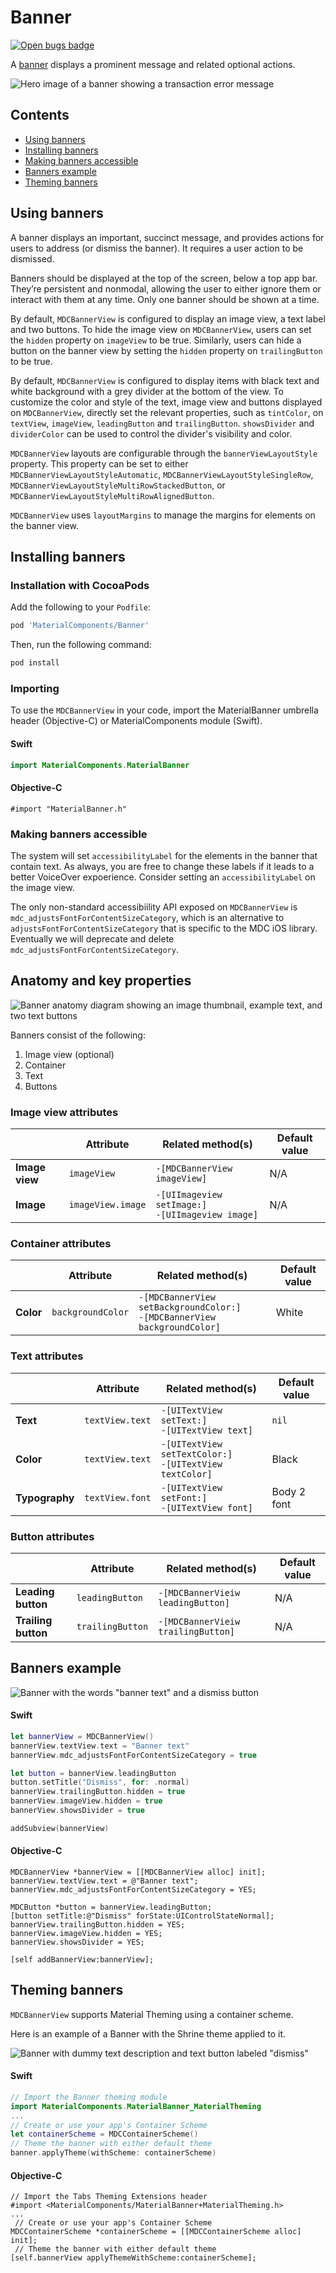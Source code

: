 <!--docs:
title: "Material Banners"
layout: detail
section: components
excerpt: "A banner displays a prominent message and related optional actions."
iconId: 
path: /catalog/material-banners/
-->

# Banner

[![Open bugs badge](https://img.shields.io/badge/dynamic/json.svg?label=open%20bugs&url=https%3A%2F%2Fapi.github.com%2Fsearch%2Fissues%3Fq%3Dis%253Aopen%2Blabel%253Atype%253ABug%2Blabel%253A%255BBanner%255D&query=%24.total_count)](https://github.com/material-components/material-components-ios/issues?q=is%3Aopen+is%3Aissue+label%3Atype%3ABug+label%3A%5BBanner%5D)

A [banner](https://material.io/components/banners) displays a prominent message and related optional actions.

![Hero image of a banner showing a transaction error message](docs/assets/banner-hero.png)

## Contents

* [Using banners](#using-banners)
* [Installing banners](#installing-banners)
* [Making banners accessible](#making-banners-accessible)
* [Banners example](#banners-example)
* [Theming banners](#theming-banners)

## Using banners

A banner displays an important, succinct message, and provides actions for users to address (or dismiss the banner). It requires a user action to be dismissed.

Banners should be displayed at the top of the screen, below a top app bar. They’re persistent and nonmodal, allowing the user to either ignore them or interact with them at any time. Only one banner should be shown at a time.

By default, `MDCBannerView` is configured to display an image view, a text label and two buttons. To hide the image view on `MDCBannerView`, users can set the `hidden` property on `imageView` to be true. Similarly, users can hide a button on the banner view by setting the `hidden` property on `trailingButton` to be true.

By default, `MDCBannerView` is configured to display items with black text and white background with a grey divider at the bottom of the view. To customize the color and style of the text, image view and buttons displayed on `MDCBannerView`, directly set the relevant properties, such as `tintColor`, on `textView`, `imageView`, `leadingButton` and `trailingButton`. `showsDivider` and `dividerColor` can be used to control the divider's visibility and color.

`MDCBannerView` layouts are configurable through the `bannerViewLayoutStyle` property. This property can be set to either `MDCBannerViewLayoutStyleAutomatic`, `MDCBannerViewLayoutStyleSingleRow`, `MDCBannerViewLayoutStyleMultiRowStackedButton`, or `MDCBannerViewLayoutStyleMultiRowAlignedButton`.	

`MDCBannerView` uses `layoutMargins` to manage the margins for elements on the banner view.

## Installing banners

### Installation with CocoaPods

Add the following to your `Podfile`:

```bash
pod 'MaterialComponents/Banner'
```
<!--{: .code-renderer.code-renderer--install }-->

Then, run the following command:

```bash
pod install
```

### Importing

To use the `MDCBannerView` in your code, import the MaterialBanner umbrella header (Objective-C) or MaterialComponents module (Swift).

<!--<div class="material-code-render" markdown="1">-->
#### Swift

```swift
import MaterialComponents.MaterialBanner
```

#### Objective-C

```objc
#import "MaterialBanner.h"
```

<!--</div>-->

### Making banners accessible

The system will set `accessibilityLabel` for the elements in the banner that contain text. As always, you are free to change these labels if it leads to a better VoiceOver expoerience. Consider setting an `accessibilityLabel` on the image view.

The only non-standard accessibiility API exposed on `MDCBannerView` is `mdc_adjustsFontForContentSizeCategory`, which is an alternative to `adjustsFontForContentSizeCategory` that is specific to the MDC iOS library. Eventually we will deprecate and delete `mdc_adjustsFontForContentSizeCategory`.

## Anatomy and key properties

![Banner anatomy diagram showing an image thumbnail, example text, and two text buttons](docs/assets/banner-anatomy.png)

Banners consist of the following:

1. Image view (optional)
2. Container
3. Text
4. Buttons

### Image view attributes

&nbsp;               | Attribute                | Related method(s) | Default value
-------------------- | ------------------------ | ----------------- | -------------
**Image view**       | `imageView`              | `-[MDCBannerView imageView]` | N/A
**Image**            | `imageView.image`        | `-[UIImageview setImage:]` <br/> `-[UIImageview image]` | N/A

### Container attributes	

&nbsp;                  | Attribute                         | Related method(s)                               | Default value
----------------------- | --------------------------------- | ----------------------------------------------- | -------------
**Color**               | `backgroundColor`  | `-[MDCBannerView setBackgroundColor:]` <br/> `-[MDCBannerView backgroundColor]` | White

### Text attributes

&nbsp;               | Attribute                | Related method(s) | Default value
-------------------- | ------------------------ | ----------------- | -------------
**Text**             | `textView.text`          | `-[UITextView setText:]` <br/> `-[UITextView text]` | `nil`
**Color**            | `textView.text`          | `-[UITextView setTextColor:]` <br/> `-[UITextView textColor]` | Black
**Typography**       | `textView.font`          | `-[UITextView setFont:]` <br/> `-[UITextView font]`  | Body 2 font

### Button attributes

&nbsp;               | Attribute                  | Related method(s)    | Default value
-------------------- | -------------------------- | -------------------- | -------------
**Leading button**   | `leadingButton`            | `-[MDCBannerVieiw leadingButton]` | N/A
**Trailing button**  | `trailingButton`            | `-[MDCBannerVieiw trailingButton]` | N/A

## Banners example

![Banner with the words "banner text" and a dismiss button](docs/assets/banner-example.png)

<!--<div class="material-code-render" markdown="1">-->
#### Swift

```swift
let bannerView = MDCBannerView()
bannerView.textView.text = "Banner text"
bannerView.mdc_adjustsFontForContentSizeCategory = true

let button = bannerView.leadingButton
button.setTitle("Dismiss", for: .normal)
bannerView.trailingButton.hidden = true
bannerView.imageView.hidden = true
bannerView.showsDivider = true

addSubview(bannerView)
```

#### Objective-C

```objc
MDCBannerView *bannerView = [[MDCBannerView alloc] init];
bannerView.textView.text = @"Banner text";
bannerView.mdc_adjustsFontForContentSizeCategory = YES;

MDCButton *button = bannerView.leadingButton;
[button setTitle:@"Dismiss" forState:UIControlStateNormal];
bannerView.trailingButton.hidden = YES;
bannerView.imageView.hidden = YES;
bannerView.showsDivider = YES;

[self addBannerView:bannerView];
```
<!--</div>-->

## Theming banners

`MDCBannerView` supports Material Theming using a container scheme.

Here is an example of a Banner with the Shrine theme applied to it.

![Banner with dummy text description and text button labeled "dismiss"](docs/assets/shrine-banner.png)

<!--<div class="material-code-render" markdown="1">-->
#### Swift

```swift
// Import the Banner theming module
import MaterialComponents.MaterialBanner_MaterialTheming
...
// Create or use your app's Container Scheme
let containerScheme = MDCContainerScheme()
// Theme the banner with either default theme
banner.applyTheme(withScheme: containerScheme)
```

#### Objective-C

```objc
// Import the Tabs Theming Extensions header
#import <MaterialComponents/MaterialBanner+MaterialTheming.h>
...
 // Create or use your app's Container Scheme
MDCContainerScheme *containerScheme = [[MDCContainerScheme alloc] init];
 // Theme the banner with either default theme
[self.bannerView applyThemeWithScheme:containerScheme];
```
<!--</div>-->